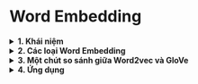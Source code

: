 # Word Embedding

<details>
  <summary>
  <b> 1. Khái niệm </b>
  </summary>

  - Word Embedding là tên gọi chung của các mô hình ngôn ngữ và các phương pháp học theo đặc trưng trong Xử lý ngôn ngữ tự nhiên(NLP), ở đó các từ hoặc cụm từ được ánh xạ sang các vector số (thường là số thực). Đây là một công cụ đóng vai trò quan trọng đối với hầu hết các thuật toán, kiến trúc Machine Learning, Deep Learning trong việc xử lý Input ở dạng text, do chúng chỉ có thể hiểu được Input ở dạng là số, từ đó mới thực hiện các công việc phân loại, hồi quy,vv…
</details>

<details>
  <summary>
  <b> 2. Các loại Word Embedding </b>
  </summary>

  - Word Embedding được phân chủ yếu thành 2 loại:
      + [Frequency-based Embedding](frequency_based_embedding.md).
      + [Prediction-based embedding](prediction_based_embedding.md).

</details>

<details>
  <summary>
  <b> 3. Một chút so sánh giữa Word2vec và GloVe </b>
  </summary>

  - Về bản chất, rõ ràng Word2vec và GloVe khác nhau do thuộc 2 loại Embedding khác nhau nhưng đều bắt nguồn từ Context Window, Word2vec sử dụng Context Window để tạo ra các tập train cho mạng neuron còn GloVe sử dụng nó để tạo ra Co-occurrence Matrix. Để ý kĩ một chút, ta thấy rằng GloVe mang tính “toàn cục” hơn là Word2vec vì GloVe tính toán xác suất từ dựa trên toàn bộ tập dữ liệu còn Word2vec học dựa trên các ngữ cảnh đơn lẻ, cũng chính vì lý do này mà GloVe có trội hơn Word2vec cũng như vài mô hình khác trong một số task về ngữ nghĩa, nhận dạng thực thể có gắn tên,vv… Ngoài ra, GloVe có độ ổn định trung bình tốt hơn Word2vec, độ ổn định ở đây chính là độ biến thiên của kết quả giữa hai lần ta thực hiện việc học với cùng một điều kiện xác định (cùng bộ dữ liệu, cùng tham số, cùng điều kiện phần cứng,…).

</details>


<details>
  <summary>
  <b> 4. Ứng dụng </b>
  </summary>

  Word Embedding tạo ra các vector từ mà dựa vào đó ta có thể áp dụng chúng để thực hiện các thao tác về ngữ nghĩa như là tìm từ đồng nghĩa, trái nghĩa,… Ngoài ra, chúng cũng là nguồn tài nguyên cho các hệ thống Machine Learning, Deep Learning nhằm thực hiện các mục đích cao hơn như là các hệ thống máy dịch, phân tích cảm xúc dựa trên ngôn từ,vv…
</details>

